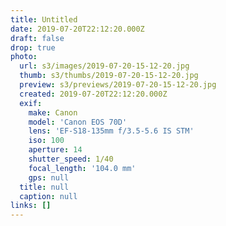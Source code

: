 ```yaml
---
title: Untitled
date: 2019-07-20T22:12:20.000Z
draft: false
drop: true
photo:
  url: s3/images/2019-07-20-15-12-20.jpg
  thumb: s3/thumbs/2019-07-20-15-12-20.jpg
  preview: s3/previews/2019-07-20-15-12-20.jpg
  created: 2019-07-20T22:12:20.000Z
  exif:
    make: Canon
    model: 'Canon EOS 70D'
    lens: 'EF-S18-135mm f/3.5-5.6 IS STM'
    iso: 100
    aperture: 14
    shutter_speed: 1/40
    focal_length: '104.0 mm'
    gps: null
  title: null
  caption: null
links: []
---
```

